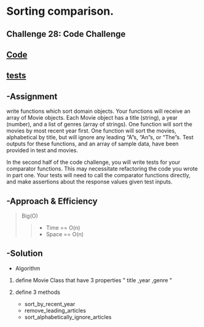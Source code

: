 # Sorting comparison.


## Challenge 28:  Code Challenge 

## [Code](./sort_comparison.py)
## [tests](../tests/test_sorting.py)


## -Assignment

write functions which sort domain objects. Your functions will receive an array of Movie objects. Each Movie object has a title (string), a year (number), and a list of genres (array of strings). One function will sort the movies by most recent year first. One function will sort the movies, alphabetical by title, but will ignore any leading “A”s, “An”s, or “The”s. Test outputs for these functions, and an array of sample data, have been provided in test and movies.

In the second half of the code challenge, you will write tests for your comparator functions. This may necessitate refactoring the code you wrote in part one. Your tests will need to call the comparator functions directly, and make assertions about the response values given test inputs.

## -Approach & Efficiency

>Big(O)
>>- Time  == O(n)
>>- Space == O(n)


## -Solution
- Algorithm
1. define Movie Class that have 3 properties " title ,year ,genre "
2. define 3 methods

   - sort_by_recent_year
   - remove_leading_articles
   - sort_alphabetically_ignore_articles

